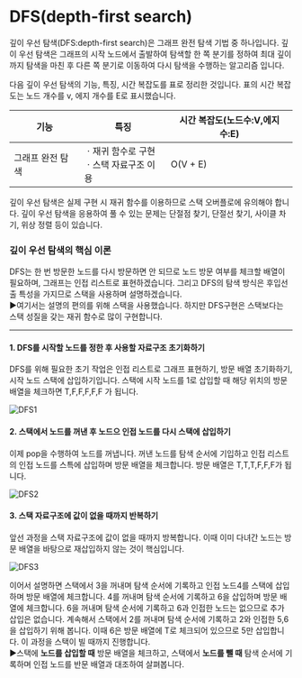 # DFS(depth-first search)

깊이 우선 탐색(DFS:depth-first search)은 그래프 완전 탐색 기법 중 하나입니다. 깊이 우선 탐색은 그래프의 시작 노드에서 출발하여 탐색할 한 쪽 분기를 정하여 최대 깊이까지 탐색을 마친 후 다른 쪽 분기로 이동하여 다시 탐색을 수행하는 알고리즘 입니다. 

다음 깊이 우선 탐색의 기능, 특징, 시간 복잡도를 표로 정리한 것입니다. 표의 시간 복잡도는 노드 개수를 v, 에지 개수를 E로 표시했습니다.

<table class="table">
        <thead><tr>
<th>기능</th>
<th>특징</th>
<th>시간 복잡도(노드수:V,에지수:E)</th>
</tr>
</thead>
        <tbody><tr>
<td>그래프 완전 탐색     </td>
<td>ㆍ재귀 함수로 구현<br>ㆍ스택 자료구조 이용     </td>
<td>O(V + E)     </td>
</tr>
</tbody>
</table>

깊이 우선 탐색은 실제 구현 시 재귀 함수를 이용하므로 스택 오버플로에 유의해야 합니다. 깊이 우선 탐색을 응용하여 풀 수 있는 문제는 단절점 찾기, 단절선 찾기, 사이클 차기, 위상 정렬 등이 있습니다.

### 깊이 우선 탐색의 핵심 이론
DFS는 한 번 방문한 노드를 다시 방문하면 안 되므로 노드 방문 여부를 체크할 배열이 필요하며, 그래프는 인접 리스트로 표현하겠습니다. 그리고 DFS의 탐색 방식은 후입선출 특성을 가지므로 스택을 사용하며 설명하겠습니다.  
▶여기서는 설명의 편의를 위해 스택을 사용했습니다. 하지만 DFS구현은 스택보다는 스택 성질을 갖는 재귀 함수로 많이 구현합니다.

***

#### 1. DFS를 시작할 노드를 정한 후 사용할 자료구조 초기화하기
DFS를 위해 필요한 초기 작업은 인접 리스트로 그래프 표현하기, 방문 배열 초기화하기, 시작 노드 스택에 삽입하기입니다. 스택에 시작 노드를 1로 삽입할 때 해당 위치의 방문배열을 체크하면 T,F,F,F,F,F 가 됩니다.

![DFS1](https://github.com/leesulgi66/Algorithm/assets/107823688/5774bcbe-65d4-4584-b134-b332a4c6f01b)
    
#### 2. 스택에서 노드를 꺼낸 후 노드으 인접 노드를 다시 스택에 삽입하기
이제 pop을 수행하여 노드를 꺼냅니다. 꺼낸 노드를 탐색 순서에 기입하고 인접 리스트의 인접 노드를 스특에 삽입하며 방문 배열을 체크합니다. 방문 배열은 T,T,T,F,F,F가 됩니다.  

![DFS2](https://github.com/leesulgi66/Algorithm/assets/107823688/9347b230-fa2e-4aaa-8c88-ad4705fcf8cf)

#### 3. 스택 자료구조에 값이 없을 때까지 반복하기
앞선 과정을 스택 자료구조에 값이 없을 때까지 방복합니다. 이때 이미 다녀간 노드는 방문 배열을 바탕으로 재삽입하지 않는 것이 핵심입니다.

![DFS3](https://github.com/leesulgi66/Algorithm/assets/107823688/9822c767-f4c9-4531-b39b-d5431da86180)

이어서 설명하면 스택에서 3을 꺼내며 탐색 순서에 기록하고 인접 노드4를 스택에 삽입하며 방문 배열에 체크합니다. 4를 꺼내며 탐색 순서에 기록하고 6을 삽입하며 방문 배열에 체크합니다. 6을 꺼내며 탐색 순서에 기록하고 6과 인접한 노드는 없으므로 추가 삽입은 없습니다. 계속해서 스택에서 2를 꺼내며 탐색 순서에 기록하고 2와 인접한 5,6을 삽입하기 위해 봅니다. 이때 6은 방문 배열에 T로 체크되어 있으므로 5만 삽입합니다. 이 과정을 스택이 빌 때까지 진행합니다.  
▶스택에 **노드를 삽입할 때** 방문 배열을 체크하고, 스택에서 **노드를 뺄 때** 탐색 순서에 기록하며 인접 노드를 반문 배열과 대조하여 살펴봅니다.
